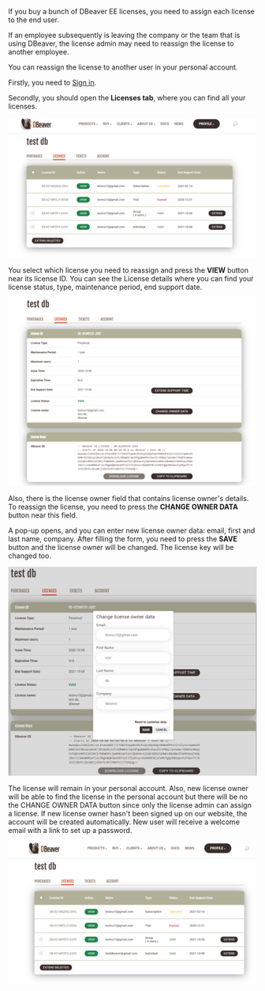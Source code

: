 If you buy a bunch of DBeaver EE licenses, you need to assign each license to the end user.

If an employee subsequently is leaving the company or the team that is using DBeaver, the license admin may need to reassign the license to another employee.

You can reassign the license to another user in your personal account.

Firstly, you need to [Sign in](https://dbeaver.com/signin/).

Secondly, you should open the **Licenses tab**, where you can find all your licenses. 

![](images/license/lic-tab.png)

You select which license you need to reassign and press the **VIEW** button near its license ID. You can see the License details where you can find your license status, type, maintenance period, end support date.

![](images/license/lic-details.png)

Also, there is the license owner field that contains license owner's details. To reassign the license, you need to press the **CHANGE OWNER DATA** button near this field.

A pop-up opens, and you can enter new license owner data: email, first and last name, company. After filling the form, you need to press the **SAVE** button and the license owner will be changed. The license key will be changed too.

![](images/license/form.png)

The license will remain in your personal account. Also, new license owner will be able to find the license in the personal account but there will be no the CHANGE OWNER DATA button since only the license admin can assign a license. If new license owner hasn't been signed up on our website, the account will be created automatically. New user will receive a welcome email with a link to set up a password.

![](images/license/lic-tab-newpng.png)
